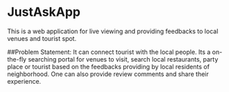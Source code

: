 # JustAskApp
This is a web application for live viewing and providing feedbacks to local venues and tourist spot.

##Problem Statement:
It can connect tourist with the local people. Its a on-the-fly searching portal for venues to visit, search local restaurants, party place or tourist based on the feedbacks providing by local residents of neighborhood. One can also provide review comments and share their experience.
